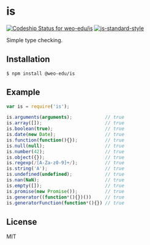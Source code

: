 # is

[![Codeship Status for weo-edu/is](https://img.shields.io/codeship/62675d20-3ca1-0133-7a61-3ebbb4d77cd4/master.svg)](https://codeship.com/projects/102301) [![js-standard-style](https://img.shields.io/badge/code%20style-standard-brightgreen.svg?style=flat)](https://github.com/feross/standard)

  Simple type checking.

## Installation

    $ npm install @weo-edu/is

## Example

```js
var is = require('is');

is.arguments(arguments);            // true
is.array([]);                       // true
is.boolean(true);                   // true
is.date(new Date);                  // true
is.function(function(){});          // true
is.null(null);                      // true
is.number(42);                      // true
is.object({});                      // true
is.regexp(/[A-Za-z0-9]+/);          // true
is.string('A');                     // true
is.undefined(undefined);            // true
is.nan(NaN);                        // true
is.empty([]);                       // true
is.promise(new Promise());          // true
is.generator((function*(){})())     // true
is.generatorFunction(function*(){}) // true
```

## License

  MIT
